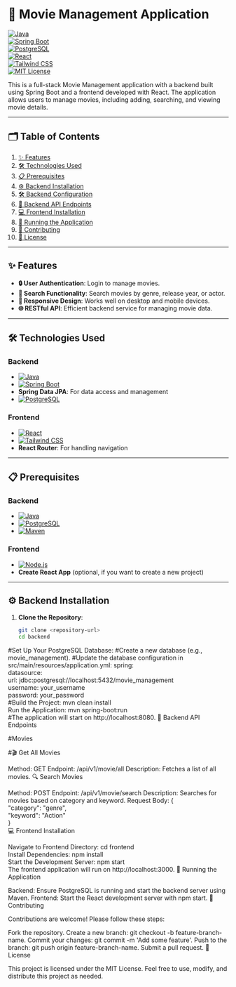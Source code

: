 # **🎥 Movie Management Application**  
[![Java](https://img.shields.io/badge/Java-17%2B-blue?logo=java)](https://www.oracle.com/java/)  
[![Spring Boot](https://img.shields.io/badge/Spring_Boot-2.7-green?logo=springboot)](https://spring.io/projects/spring-boot)  
[![PostgreSQL](https://img.shields.io/badge/PostgreSQL-14-blue?logo=postgresql)](https://www.postgresql.org/)  
[![React](https://img.shields.io/badge/React-18-blue?logo=react)](https://reactjs.org/)  
[![Tailwind CSS](https://img.shields.io/badge/Tailwind_CSS-3.3-blue?logo=tailwindcss)](https://tailwindcss.com/)  
[![MIT License](https://img.shields.io/badge/License-MIT-yellow?logo=opensourceinitiative)](LICENSE)  

This is a full-stack Movie Management application with a backend built using Spring Boot and a frontend developed with React. The application allows users to manage movies, including adding, searching, and viewing movie details.

---

## **🗂️ Table of Contents**
1. [✨ Features](#-features)  
2. [🛠️ Technologies Used](#-technologies-used)  
3. [📋 Prerequisites](#-prerequisites)  
4. [⚙️ Backend Installation](#️-backend-installation)  
5. [🛠️ Backend Configuration](#-backend-configuration)  
6. [🔗 Backend API Endpoints](#-backend-api-endpoints)  
7. [💻 Frontend Installation](#-frontend-installation)  
8. [🚀 Running the Application](#-running-the-application)  
9. [🤝 Contributing](#-contributing)  
10. [📄 License](#-license)  

---

## **✨ Features**  
- **🔒 User Authentication**: Login to manage movies.  
- **🔎 Search Functionality**: Search movies by genre, release year, or actor.  
- **📱 Responsive Design**: Works well on desktop and mobile devices.  
- **🌐 RESTful API**: Efficient backend service for managing movie data.  

---

## **🛠️ Technologies Used**  

### **Backend**  
- [![Java](https://img.shields.io/badge/Java-17%2B-blue?logo=java)](https://www.oracle.com/java/)  
- [![Spring Boot](https://img.shields.io/badge/Spring_Boot-2.7-green?logo=springboot)](https://spring.io/projects/spring-boot)  
- **Spring Data JPA**: For data access and management  
- [![PostgreSQL](https://img.shields.io/badge/PostgreSQL-14-blue?logo=postgresql)](https://www.postgresql.org/)  

### **Frontend**  
- [![React](https://img.shields.io/badge/React-18-blue?logo=react)](https://reactjs.org/)  
- [![Tailwind CSS](https://img.shields.io/badge/Tailwind_CSS-3.3-blue?logo=tailwindcss)](https://tailwindcss.com/)  
- **React Router**: For handling navigation  

---

## **📋 Prerequisites**  

### **Backend**  
- [![Java](https://img.shields.io/badge/Java-17%2B-blue?logo=java)](https://www.oracle.com/java/)  
- [![PostgreSQL](https://img.shields.io/badge/PostgreSQL-14-blue?logo=postgresql)](https://www.postgresql.org/)  
- [![Maven](https://img.shields.io/badge/Maven-3.9-orange?logo=apachemaven)](https://maven.apache.org/)  

### **Frontend**  
- [![Node.js](https://img.shields.io/badge/Node.js-18+-blue?logo=nodedotjs)](https://nodejs.org/)  
- **Create React App** (optional, if you want to create a new project)  

---

## **⚙️ Backend Installation**  

1. **Clone the Repository**:  
   ```bash  
   git clone <repository-url>  
   cd backend  
#Set Up Your PostgreSQL Database:
#Create a new database (e.g., movie_management).
#Update the database configuration in src/main/resources/application.yml:
spring:  
  datasource:  
    url: jdbc:postgresql://localhost:5432/movie_management  
    username: your_username  
    password: your_password  
#Build the Project:
mvn clean install  
Run the Application:
mvn spring-boot:run  
#The application will start on http://localhost:8080.
🔗 Backend API Endpoints

#Movies

#🎬 Get All Movies

Method: GET
Endpoint: /api/v1/movie/all
Description: Fetches a list of all movies.
🔍 Search Movies

Method: POST
Endpoint: /api/v1/movie/search
Description: Searches for movies based on category and keyword.
Request Body:
{  
  "category": "genre",  
  "keyword": "Action"  
}  
💻 Frontend Installation

Navigate to Frontend Directory:
cd frontend  
Install Dependencies:
npm install  
Start the Development Server:
npm start  
The frontend application will run on http://localhost:3000.
🚀 Running the Application

Backend: Ensure PostgreSQL is running and start the backend server using Maven.
Frontend: Start the React development server with npm start.
🤝 Contributing

Contributions are welcome! Please follow these steps:

Fork the repository.
Create a new branch: git checkout -b feature-branch-name.
Commit your changes: git commit -m 'Add some feature'.
Push to the branch: git push origin feature-branch-name.
Submit a pull request.
📄 License

This project is licensed under the MIT License. Feel free to use, modify, and distribute this project as needed.

